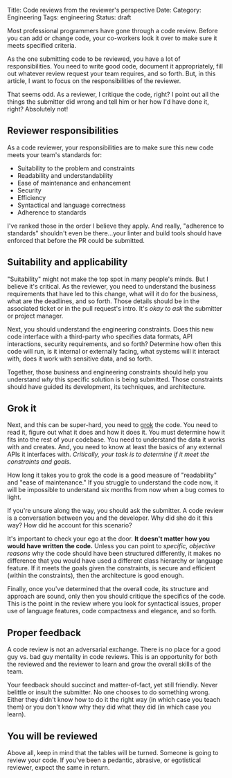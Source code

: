 Title: Code reviews from the reviewer's perspective
Date: 
Category: Engineering
Tags: engineering
Status: draft

Most professional programmers have gone through a code review. Before you can add or change code, your co-workers look it over to make sure it meets specified criteria.

As the one submitting code to be reviewed, you have a lot of responsibilities. You need to write good code, document it appropriately, fill out whatever review request your team requires, and so forth. But, in this article, I want to focus on the responsibilities of the reviewer. 

That seems odd. As a reviewer, I critique the code, right? I point out all the things the submitter did wrong and tell him or her how I'd have done it, right? Absolutely not!

## Reviewer responsibilities

As a code reviewer, your responsibilities are to make sure this new code meets your team's standards for:

* Suitability to the problem and constraints
* Readability and understandability
* Ease of maintenance and enhancement
* Security
* Efficiency
* Syntactical and language correctness
* Adherence to standards

I've ranked those in the order I believe they apply. And really, "adherence to standards" shouldn't even be there...your linter and build tools should have enforced that before the PR could be submitted.

## Suitability and applicability

"Suitability" might not make the top spot in many people's minds. But I believe it's critical. As the reviewer, you need to understand the business requirements that have led to this change, what will it do for the business, what are the deadlines, and so forth. Those details should be in the associated ticket or in the pull request's intro. It's *okay to ask* the submitter or project manager.

Next, you should understand the engineering constraints. Does this new code interface with a third-party who specifies data formats, API interactions, security requirements, and so forth? Determine how often this code will run, is it internal or externally facing, what systems will it interact with, does it work with sensitive data, and so forth.

Together, those business and engineering constraints should help you understand *why* this specific solution is being submitted. Those constraints should have guided its development, its techniques, and architecture.

## Grok it

Next, and this can be super-hard, you need to <a href="https://en.wikipedia.org/wiki/Grok" target="_blank">grok</a> the code. You need to read it, figure out what it does and how it does it. You must determine how it fits into the rest of your codebase. You need to understand the data it works with and creates. And, you need to know at least the basics of any external APIs it interfaces with. *Critically, your task is to determine if it meet the constraints and goals.*

How long it takes you to grok the code is a good measure of "readability" and "ease of maintenance." If you struggle to understand the code now, it will be impossible to understand six months from now when a bug comes to light.

If you're unsure along the way, you should ask the submitter. A code review is a conversation between you and the developer. Why did she do it this way? How did he account for this scenario?

It's important to check your ego at the door. **It doesn't matter how you would have written the code.** Unless you can point to *specific, objective reasons* why the code should have been structured differently, it makes no difference that you would have used a different class hierarchy or language feature. If it meets the goals given the constraints, is secure and efficient (within the constraints), then the architecture is good enough.

Finally, once you've determined that the overall code, its structure and approach are sound, only then you should critique the specifics of the code. This is the point in the review where you look for syntactical issues, proper use of language features, code compactness and elegance, and so forth.

## Proper feedback

A code review is not an adversarial exchange. There is no place for a good guy vs. bad guy mentality in code reviews. This is an opportunity for both the reviewed and the reviewer to learn and grow the overall skills of the team.

Your feedback should succinct and matter-of-fact, yet still friendly. Never belittle or insult the submitter. No one chooses to do something wrong. Either they didn't know how to do it the right way (in which case you teach them) or you don't know why they did what they did (in which case you learn).

## You will be reviewed 

Above all, keep in mind that the tables will be turned. Someone is going to review your code. If you've been a pedantic, abrasive, or egotistical reviewer, expect the same in return. 

